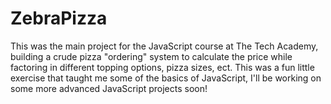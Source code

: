 # ZebraPizza
This was the main project for the JavaScript course at The Tech Academy, building a crude pizza 
"ordering" system to calculate the price while factoring in different topping options, pizza 
sizes, ect. This was a fun little exercise that taught me some of the basics of JavaScript, I'll 
be working on some more advanced JavaScript projects soon!

